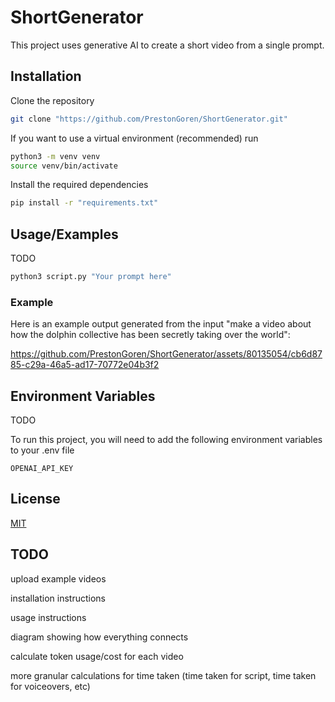 # ShortGenerator

This project uses generative AI to create a short video from a single prompt.

## Installation

Clone the repository
```bash
git clone "https://github.com/PrestonGoren/ShortGenerator.git"
```
If you want to use a virtual environment (recommended) run
```bash
python3 -m venv venv
source venv/bin/activate
```
Install the required dependencies
```bash
pip install -r "requirements.txt"
```

## Usage/Examples

TODO

```python
python3 script.py "Your prompt here"
```
### Example
Here is an example output generated from the input "make a video about how the dolphin collective has been secretly taking over the world":


https://github.com/PrestonGoren/ShortGenerator/assets/80135054/cb6d8785-c29a-46a5-ad17-70772e04b3f2





## Environment Variables

TODO

To run this project, you will need to add the following environment variables to your .env file

`OPENAI_API_KEY`


## License

[MIT](https://choosealicense.com/licenses/mit/)


## TODO

upload example videos


installation instructions


usage instructions


diagram showing how everything connects


calculate token usage/cost for each video


more granular calculations for time taken (time taken for script, time taken for voiceovers, etc)

